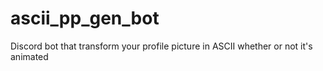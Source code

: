# ascii_pp_gen_bot
Discord bot that transform your profile picture in ASCII whether or not it's animated
